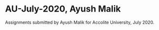 # AU-July-2020, Ayush Malik
Assignments submitted by Ayush Malik for Accolite University, July 2020.
